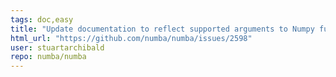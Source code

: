 ```yaml
---
tags: doc,easy
title: "Update documentation to reflect supported arguments to Numpy functions"
html_url: "https://github.com/numba/numba/issues/2598"
user: stuartarchibald
repo: numba/numba
---
```


